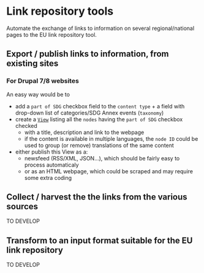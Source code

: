 # Link repository tools

Automate the exchange of links to information on several regional/national pages to the EU link repository tool.

## Export / publish links to information, from existing sites

### For Drupal 7/8 websites

An easy way would be to 
- add a `part of SDG` checkbox field to the `content type` + a field with drop-down list of categories/SDG Annex events (`taxonomy`)
- create a [`View`](https://www.drupal.org/docs/8/core/modules/views) listing all the `nodes` having the `part of SDG` checkbox checked
  - with a title, description and link to the webpage
  - if the content is available in multiple languages, the `node ID` could be used to group (or remove) translations of the same content
- either publish this View as a:
  - newsfeed (RSS/XML, JSON...), which should be fairly easy to process automaticaly
  - or as an HTML webpage, which could be scraped and may require some extra coding

## Collect / harvest the the links from the various sources

TO DEVELOP

## Transform to an input format suitable for the EU link repository

TO DEVELOP
